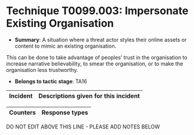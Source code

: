 # Technique T0099.003: Impersonate Existing Organisation

* **Summary**: A situation where a threat actor styles their online assets or content to mimic an existing organisation.

This can be done to take advantage of peoples’ trust in the organisation to increase narrative believability, to smear the organisation, or to make the organisation less trustworthy.

* **Belongs to tactic stage**: TA16


| Incident | Descriptions given for this incident |
| -------- | -------------------- |



| Counters | Response types |
| -------- | -------------- |


DO NOT EDIT ABOVE THIS LINE - PLEASE ADD NOTES BELOW